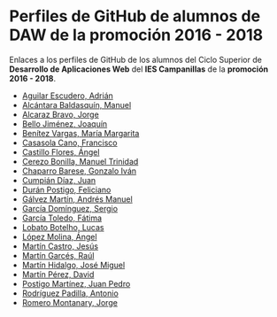 # Perfiles de GitHub de alumnos de DAW de la promoción 2016 - 2018

Enlaces a los perfiles de GitHub de los alumnos del Ciclo Superior de **Desarrollo de Aplicaciones Web** del **IES Campanillas** de la **promoción 2016 - 2018**.

* [Aguilar Escudero, Adrián](https://github.com/AdrianAguilarEscudero7)
* [Alcántara Baldasquín, Manuel](https://github.com/ManuelAlcantaraBaldasquin)
* [Alcaraz Bravo, Jorge](https://github.com/JorgeAlcarazKuv)
* [Bello Jiménez, Joaquín](https://github.com/JoaquinBelloJimenez)
* [Benítez Vargas, María Margarita](https://github.com/MMARGARITARBV)
* [Casasola Cano, Francisco](https://github.com/FranciscoCasasola)
* [Castillo Flores, Ángel](https://github.com/AngelCastilloFlores)
* [Cerezo Bonilla, Manuel Trinidad](https://github.com/ManuelCerezoBonilla)
* [Chaparro Barese, Gonzalo Iván]()
* [Cumpián Díaz, Juan](https://github.com/juancumpian)
* [Durán Postigo, Feliciano](https://github.com/FelicianoDuran)
* [Gálvez Martín, Andrés Manuel]()
* [García Domínguez, Sergio](https://github.com/SergioGarciaDominguez)
* [García Toledo, Fátima]()
* [Lobato Botelho, Lucas]()
* [López Molina, Ángel]()
* [Martín Castro, Jesús]()
* [Martín Garcés, Raúl](https://github.com/Raulmartin11)
* [Martín Hidalgo, José Miguel]()
* [Martín Pérez, David](https://github.com/DavidMartinPerez)
* [Postigo Martínez, Juan Pedro]()
* [Rodríguez Padilla, Antonio](https://github.com/Antoniorp80)
* [Romero Montanary, Jorge]()
